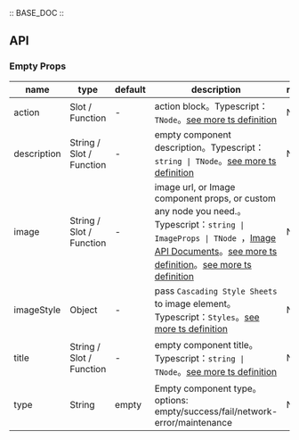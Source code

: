 :: BASE_DOC ::

## API
### Empty Props

name | type | default | description | required
-- | -- | -- | -- | --
action | Slot / Function | - | action block。Typescript：`TNode`。[see more ts definition](https://github.com/Tencent/tdesign-vue-next/blob/develop/src/common.ts) | N
description | String / Slot / Function | - | empty component description。Typescript：`string \| TNode`。[see more ts definition](https://github.com/Tencent/tdesign-vue-next/blob/develop/src/common.ts) | N
image | String / Slot / Function | - | image url, or Image component props, or custom any node you need.。Typescript：`string \| ImageProps \| TNode `，[Image API Documents](./image?tab=api)。[see more ts definition](https://github.com/Tencent/tdesign-vue-next/blob/develop/src/common.ts)。[see more ts definition](https://github.com/Tencent/tdesign-vue-next/tree/develop/src/empty/type.ts) | N
imageStyle | Object | - | pass `Cascading Style Sheets` to image element。Typescript：`Styles`。[see more ts definition](https://github.com/Tencent/tdesign-vue-next/blob/develop/src/common.ts) | N
title | String / Slot / Function | - | empty component title。Typescript：`string \| TNode`。[see more ts definition](https://github.com/Tencent/tdesign-vue-next/blob/develop/src/common.ts) | N
type | String | empty | Empty component type。options: empty/success/fail/network-error/maintenance | N
